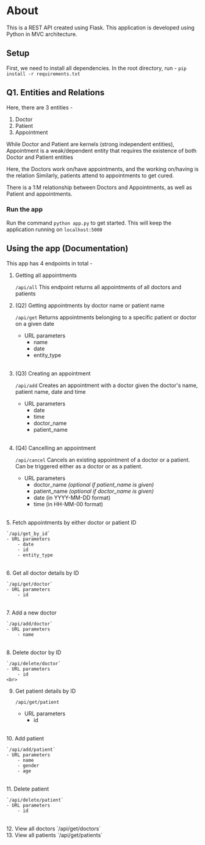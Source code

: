 # About

This is a REST API created using Flask. This application is developed using Python in MVC architecture.

## Setup

First, we need to install all dependencies.
In the root directory, run -
`pip install -r requirements.txt`

## Q1. Entities and Relations

Here, there are 3 entities -

1. Doctor
2. Patient
3. Appointment

While Doctor and Patient are kernels (strong independent entities), Appointment is a weak/dependent entity that requires the existence of both Doctor and Patient entities

Here, the Doctors work on/have appointments, and the working on/having is the relation
Similarly, patients attend to appointments to get cured.

There is a 1:M relationship between Doctors and Appointments, as well as Patient and appointments.

### Run the app

Run the command `python app.py` to get started. This will keep the application running on `localhost:5000`

## Using the app (Documentation)

This app has 4 endpoints in total -

1. Getting all appointments

    `/api/all`
    This endpoint returns all appointments of all doctors and patients
    <br>

2. (Q2) Getting appointments by doctor name or patient name

    `/api/get`
    Returns appointments belonging to a specific patient or doctor on a given date

    - URL parameters
        - name
        - date
        - entity_type
    <br>

3. (Q3) Creating an appointment

    `/api/add`
    Creates an appointment with a doctor given the doctor's name, patient name, date and time

    - URL parameters
        - date
        - time
        - doctor_name
        - patient_name
    <br>

4. (Q4) Cancelling an appointment

    `/api/cancel`
    Cancels an existing appointment of a doctor or a patient. Can be triggered either as a doctor or as a patient. 
    - URL parameters
        - doctor_name _(optional if patient_name is given)_
        - patient_name _(optional if doctor_name is given)_
        - date (in YYYY-MM-DD format)
        - time (in HH-MM-00 format)
<br>
5. Fetch appointments by either doctor or patient ID

    `/api/get_by_id`
    - URL parameters
        - date
        - id
        - entity_type
<br>
6. Get all doctor details by ID

    `/api/get/doctor`
    - URL parameters
        - id
<br>
7. Add a new doctor 

    `/api/add/doctor`
    - URL parameters
        - name
<br>
8. Delete doctor by ID

    `/api/delete/doctor`
    - URL parameters
        - id
    <br>
9. Get patient details by ID

    `/api/get/patient`
    - URL parameters
        - id
<br>
10. Add patient

    `/api/add/patient`
    - URL parameters
        - name
        - gender
        - age
<br>
11. Delete patient

    `/api/delete/patient`
    - URL parameters
        - id
<br>
12. View all doctors
    `/api/get/doctors`
<br>
13. View all patients
    `/api/get/patients`
